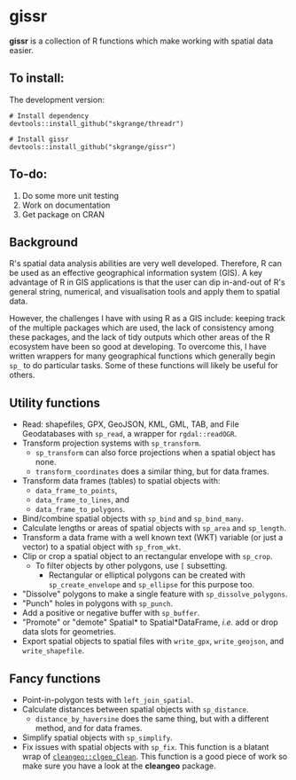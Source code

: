 # **gissr**

**gissr** is a collection of R functions which make working with spatial data easier.

## To install:

The development version: 
```
# Install dependency
devtools::install_github("skgrange/threadr")

# Install gissr
devtools::install_github("skgrange/gissr")
```

## To-do: 

  1. Do some more unit testing
  2. Work on documentation
  3. Get package on CRAN

## Background

R's spatial data analysis abilities are very well developed. Therefore, R can be used as an effective geographical information system (GIS). A key advantage of R in GIS applications is that the user can dip in-and-out of R's general string, numerical, and visualisation tools and apply them to spatial data.

However, the challenges I have with using R as a GIS include: keeping track of the multiple packages which are used, the lack of consistency among these packages, and the lack of tidy outputs which other areas of the R ecosystem have been so good at developing. To overcome this, I have written wrappers for many geographical functions which generally begin `sp_` to do particular tasks. Some of these functions will likely be useful for others. 

## Utility functions

  - Read: shapefiles, GPX, GeoJSON, KML, GML, TAB, and File Geodatabases with `sp_read`, a wrapper for `rgdal::readOGR`.
  - Transform projection systems with `sp_transform`.
    - `sp_transform` can also force projections when a spatial object has none.
    - `transform_coordinates` does a similar thing, but for data frames.
  - Transform data frames (tables) to spatial objects with:
    - `data_frame_to_points`,
    - `data_frame_to_lines`, and
    - `data_frame_to_polygons`.
  - Bind/combine spatial objects with `sp_bind` and `sp_bind_many`.
  - Calculate lengths or areas of spatial objects with `sp_area` and `sp_length`.
  - Transform a data frame with a well known text (WKT) variable (or just a vector) to a spatial object with `sp_from_wkt`.
  - Clip or crop a spatial object to an rectangular envelope with `sp_crop`. 
    - To filter objects by other polygons, use `[` subsetting. 
      - Rectangular or elliptical polygons can be created with `sp_create_envelope` and `sp_ellipse` for this purpose too. 
  - "Dissolve" polygons to make a single feature with `sp_dissolve_polygons`.
  - "Punch" holes in polygons with `sp_punch`. 
  - Add a positive or negative buffer with `sp_buffer`. 
  - "Promote" or "demote" Spatial\* to Spatial\*DataFrame, *i.e.* add or drop data slots for geometries. 
  - Export spatial objects to spatial files with `write_gpx`, `write_geojson`, and `write_shapefile`. 
  
## Fancy functions

  - Point-in-polygon tests with `left_join_spatial`.
  - Calculate distances between spatial objects with `sp_distance`.
    - `distance_by_haversine` does the same thing, but with a different method, and for data frames.
  - Simplify spatial objects with `sp_simplify`.
  - Fix issues with spatial objects with `sp_fix`. This function is a blatant wrap of [`cleangeo::clgeo_Clean`](https://github.com/eblondel/cleangeo). This function is a good piece of work so make sure you have a look at the **cleangeo** package.
